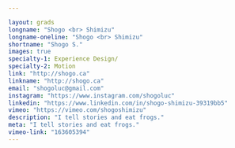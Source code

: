```yaml
---

layout: grads
longname: "Shogo <br> Shimizu"
longname-oneline: "Shogo <br> Shimizu"
shortname: "Shogo S."
images: true
specialty-1: Experience Design/
specialty-2: Motion
link: "http://shogo.ca"
linkname: "http://shogo.ca"
email: "shogoluc@gmail.com"
instagram: "https://www.instagram.com/shogoluc"
linkedin: "https://www.linkedin.com/in/shogo-shimizu-39319bb5"
vimeo: "https://vimeo.com/shogoshimizu"
description: "I tell stories and eat frogs."
meta: "I tell stories and eat frogs."
vimeo-link: "163605394"
---
```

